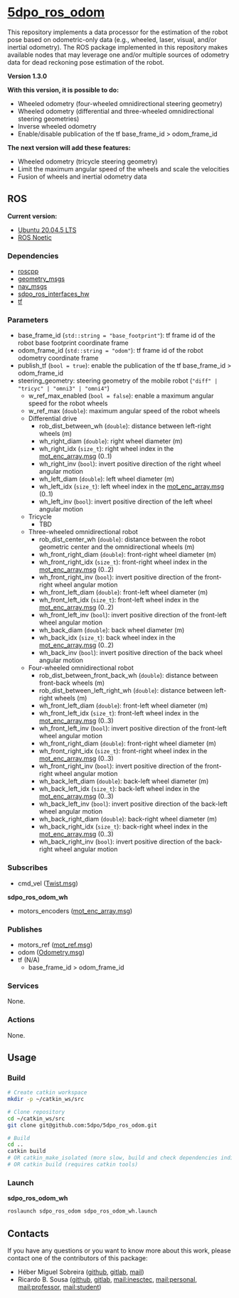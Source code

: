# [5dpo_ros_odom](https://github.com/5dpo/5dpo_ros_odom)

This repository implements a data processor for the estimation of the robot pose
based on odometric-only data (e.g., wheeled, laser, visual, and/or inertial
odometry). The ROS package implemented in this repository makes available nodes
that may leverage one and/or multiple sources of odometry data for dead
reckoning pose estimation of the robot.

**Version 1.3.0**

**With this version, it is possible to do:**

- Wheeled odometry (four-wheeled omnidirectional steering geometry)
- Wheeled odometry (differential and three-wheeled omnidirectional steering
  geometries)
- Inverse wheeled odometry
- Enable/disable publication of the tf base_frame_id > odom_frame_id

**The next version will add these features:**

- Wheeled odometry (tricycle steering geometry)
- Limit the maximum angular speed of the wheels and scale the velocities
- Fusion of wheels and inertial odometry data

## ROS

**Current version:**

- [Ubuntu 20.04.5 LTS](https://releases.ubuntu.com/focal/)
- [ROS Noetic](https://wiki.ros.org/noetic)

### Dependencies

- [roscpp](https://wiki.ros.org/roscpp)
- [geometry_msgs](https://wiki.ros.org/geometry_msgs)
- [nav_msgs](https://wiki.ros.org/nav_msgs)
- [sdpo_ros_interfaces_hw](https://github.com/5dpo/5dpo_ros_interfaces)
- [tf](https://wiki.ros.org/tf)

### Parameters

- base_frame_id (`std::string = "base_footprint"`): tf frame id of the robot
  base footprint coordinate frame
- odom_frame_id (`std::string = "odom"`): tf frame id of the robot odometry
  coordinate frame
- publish_tf (`bool = true`): enable the publication of the tf
  base_frame_id > odom_frame_id
- steering_geometry: steering geometry of the mobile robot
  (`"diff" | "tricyc" | "omni3" | "omni4"`)
  - w_ref_max_enabled (`bool = false`): enable a maximum angular speed for the
    robot wheels
  - w_ref_max (`double`): maximum angular speed of the robot wheels
  - Differential drive
    - rob_dist_between_wh (`double`): distance between left-right wheels (m)
    - wh_right_diam (`double`): right wheel diameter (m)
    - wh_right_idx (`size_t`): right wheel index in the
      [mot_enc_array.msg](https://github.com/5dpo/5dpo_ros_interfaces/blob/main/5dpo_ros_interfaces_hw/msg/mot_enc_array.msg)
      (0..1)
    - wh_right_inv (`bool`): invert positive direction of the right
      wheel angular motion
    - wh_left_diam (`double`): left wheel diameter (m)
    - wh_left_idx (`size_t`): left wheel index in the
      [mot_enc_array.msg](https://github.com/5dpo/5dpo_ros_interfaces/blob/main/5dpo_ros_interfaces_hw/msg/mot_enc_array.msg)
      (0..1)
    - wh_left_inv (`bool`): invert positive direction of the left
      wheel angular motion
  - Tricycle
    - TBD 
  - Three-wheeled omnidirectional robot
    - rob_dist_center_wh (`double`): distance between the robot geometric center
      and the omnidirectional wheels (m)
    - wh_front_right_diam (`double`): front-right wheel diameter (m)
    - wh_front_right_idx (`size_t`): front-right wheel index in the
      [mot_enc_array.msg](https://github.com/5dpo/5dpo_ros_interfaces/blob/main/5dpo_ros_interfaces_hw/msg/mot_enc_array.msg)
      (0..2)
    - wh_front_right_inv (`bool`): invert positive direction of the front-right
      wheel angular motion
    - wh_front_left_diam (`double`): front-left wheel diameter (m)
    - wh_front_left_idx (`size_t`): front-left wheel index in the
      [mot_enc_array.msg](https://github.com/5dpo/5dpo_ros_interfaces/blob/main/5dpo_ros_interfaces_hw/msg/mot_enc_array.msg)
      (0..2)
    - wh_front_left_inv (`bool`): invert positive direction of the front-left
      wheel angular motion
    - wh_back_diam (`double`): back wheel diameter (m)
    - wh_back_idx (`size_t`): back wheel index in the
      [mot_enc_array.msg](https://github.com/5dpo/5dpo_ros_interfaces/blob/main/5dpo_ros_interfaces_hw/msg/mot_enc_array.msg)
      (0..2)
    - wh_back_inv (`bool`): invert positive direction of the back
      wheel angular motion
  - Four-wheeled omnidirectional robot
    - rob_dist_between_front_back_wh (`double`): distance between front-back
      wheels (m)
    - rob_dist_between_left_right_wh (`double`): distance between left-right
      wheels (m)
    - wh_front_left_diam (`double`): front-left wheel diameter (m)
    - wh_front_left_idx (`size_t`): front-left wheel index in the
      [mot_enc_array.msg](https://github.com/5dpo/5dpo_ros_interfaces/blob/main/5dpo_ros_interfaces_hw/msg/mot_enc_array.msg)
      (0..3)
    - wh_front_left_inv (`bool`): invert positive direction of the front-left
      wheel angular motion
    - wh_front_right_diam (`double`): front-right wheel diameter (m)
    - wh_front_right_idx (`size_t`): front-right wheel index in the
      [mot_enc_array.msg](https://github.com/5dpo/5dpo_ros_interfaces/blob/main/5dpo_ros_interfaces_hw/msg/mot_enc_array.msg)
      (0..3)
    - wh_front_right_inv (`bool`): invert positive direction of the front-right
      wheel angular motion
    - wh_back_left_diam (`double`): back-left wheel diameter (m)
    - wh_back_left_idx (`size_t`): back-left wheel index in the
      [mot_enc_array.msg](https://github.com/5dpo/5dpo_ros_interfaces/blob/main/5dpo_ros_interfaces_hw/msg/mot_enc_array.msg)
      (0..3)
    - wh_back_left_inv (`bool`): invert positive direction of the back-left
      wheel angular motion
    - wh_back_right_diam (`double`): back-right wheel diameter (m)
    - wh_back_right_idx (`size_t`): back-right wheel index in the
      [mot_enc_array.msg](https://github.com/5dpo/5dpo_ros_interfaces/blob/main/5dpo_ros_interfaces_hw/msg/mot_enc_array.msg)
      (0..3)
    - wh_back_right_inv (`bool`): invert positive direction of the back-right
      wheel angular motion

### Subscribes

- cmd_vel
  ([Twist.msg](https://docs.ros.org/en/noetic/api/geometry_msgs/html/msg/Twist.html))

**sdpo_ros_odom_wh**

- motors_encoders
  ([mot_enc_array.msg](https://github.com/5dpo/5dpo_ros_interfaces/blob/main/5dpo_ros_interfaces_hw/msg/mot_enc_array.msg))

### Publishes

- motors_ref
  ([mot_ref.msg](https://github.com/5dpo/5dpo_ros_interfaces/blob/main/5dpo_ros_interfaces_hw/msg/mot_ref.msg))
- odom
  ([Odometry.msg](https://docs.ros.org/en/noetic/api/nav_msgs/html/msg/Odometry.html))
- tf (N/A)
  - base_frame_id > odom_frame_id

### Services

None.

### Actions

None.

## Usage

### Build

```sh
# Create catkin workspace
mkdir -p ~/catkin_ws/src

# Clone repository
cd ~/catkin_ws/src
git clone git@github.com:5dpo/5dpo_ros_odom.git

# Build
cd ..
catkin build
# OR catkin_make_isolated (more slow, build and check dependencies individually)
# OR catkin build (requires catkin tools)
```

### Launch

**sdpo_ros_odom_wh**

```sh
roslaunch sdpo_ros_odom sdpo_ros_odom_wh.launch
```

## Contacts

If you have any questions or you want to know more about this work, please
contact one of the contributors of this package:

- Héber Miguel Sobreira ([github](https://github.com/HeberSobreira),
  [gitlab](https://gitlab.inesctec.pt/heber.m.sobreira),
  [mail](mailto:heber.m.sobreira@inesctec.pt))
- Ricardo B. Sousa ([github](https://github.com/sousarbarb/),
  [gitlab](https://gitlab.inesctec.pt/ricardo.b.sousa),
  [mail:inesctec](mailto:ricardo.b.sousa@inesctec.pt),
  [mail:personal](mailto:sousa.ricardob@outlook.com),
  [mail:professor](mailto:rbs@fe.up.pt),
  [mail:student](mailto:up201503004@edu.fe.up.pt))
